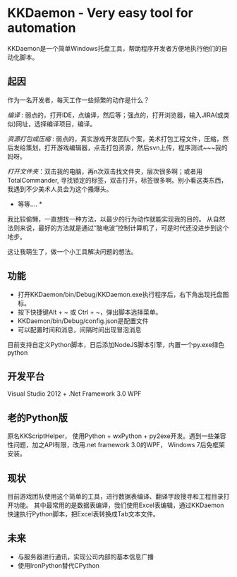 KKDaemon - Very easy tool for automation
==========================================

KKDaemon是一个简单Windows托盘工具，帮助程序开发者方便地执行他们的自动化脚本。


起因
-------
作为一名开发者，每天工作一些频繁的动作是什么？ 

*编译* : 弱点的，打开IDE，点编译，然后等；强点的，打开浏览器，输入JIRA(或类似)网址，选择编译项目，编译。

*资源打包或压缩* : 弱点的，真实游戏开发团队个案，美术打包工程文件，压缩，然后发给策划，打开游戏编辑器，点击打包资源，然后svn上传，程序测试~~~我的妈呀。

*打开文件夹*：双击我的电脑，再n次双击找文件夹，层次很多啊；或者用TotalCommander, 寻找锁定的标签，双击打开，标签很多啊。别小看这类东西，我遇到不少美术人员会为这个搔爆头。

* 等等.... *

我比较偷懒，一直想找一种方法，以最少的行为动作就能实现我的目的。
从自然法则来说，最好的方法就是通过“脑电波”控制计算机了，可是时代还没进步到这个地步。

这让我萌生了，做一个小工具解决问题的想法。



功能
-----------------------

* 打开KKDaemon/bin/Debug/KKDaemon.exe执行程序后，右下角出现托盘图标。
* 按下快捷键Alt + ~ 或 Ctrl + ~，弹出脚本选择菜单。
* KKDaemon/bin/Debug/config.json是配置文件
* 可以配置时间和消息，间隔时间出现冒泡消息

目前支持自定义Python脚本，日后添加NodeJS脚本引擎，内置一个py.exe绿色python


开发平台
-----------------
Visual Studio 2012 + .Net Framework 3.0 WPF

老的Python版
-------------------------
原名KKScriptHelper， 使用Python + wxPython + py2exe开发。遇到一些兼容性问题，加之API有限，改用.net framework 3.0的WPF， Windows 7后免框架安装。

现状
-----------------------
目前游戏团队使用这个简单的工具，进行数据表编译、翻译字段搜寻和工程目录打开功能。
其中最常用的是数据表编译，我们使用Excel表编辑，通过KKDaemon快速执行Python脚本，把Excel表转换成Tab文本文件。

未来
--------
* 与服务器进行通讯，实现公司内部的基本信息广播
* 使用IronPython替代CPython